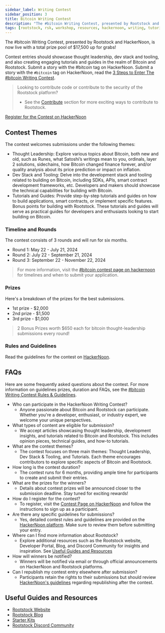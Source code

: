 ```yaml
---
sidebar_label: Writing Contest
sidebar_position: 3
title: Bitcoin Writing Contest
description: "The #bitcoin Writing Contest, presented by Rootstock and HackerNoon, is now live with a total prize pool of $17,500 up for grabs! Whether you're a thought leader, a skilled writer, a talented developer, or simply passionate about blockchain technology, this contest invites you to showcase your expertise in various Bitcoin-related topics."
tags: [rootstock, rsk, workshop, resources, hackernoon, writing, tutorials]
---
```


The #bitcoin Writing Contest, presented by Rootstock and HackerNoon, is now live with a total prize pool of $17,500 up for grabs! 

Contest entries should showcase thought leadership, dev stack and tooling, and also creating engaging tutorials and guides in the realm of Bitcoin and Rootstock. Submit a story with the #bitcoin tag on HackerNoon. Submit a story with the `#bitcoin` tag on HackerNoon, read the [3 Steps to Enter The #bitcoin Writing Contest](https://www.contests.hackernoon.com/how-to-enter-bitcoin-writing-contest).

> Looking to contribute code or contribute to the security of the Rootstock platform? 
> - See the [Contribute](/resources/contribute/) section for more exciting ways to contribute to Rootstock.

<div class="btn-container">
  <span></span>
    <a class="green" href="https://www.contests.hackernoon.com/bitcoin-writing-contest">Register for the Contest on HackerNoon</a>
</div>

## Contest Themes

The contest welcomes submissions under the following themes:

* Thought Leadership: Explore various topics about Bitcoin, both new and old, such as Runes, what Satoshi’s writings mean to you, ordinals, layer 2 solutions, sidechains, how Bitcoin changed finance forever, and/or quality analysis about its price prediction or impact on inflation. 
* Dev Stack and Tooling: Delve into the development stack and tooling related to building on Bitcoin, including SDKs, APIs, smart contract development frameworks, etc. Developers and makers should showcase the technical capabilities for building with Bitcoin.
* Tutorials and Guides: Provide step-by-step tutorials and guides on how to build applications, smart contracts, or implement specific features. Bonus points for building with Rootstock. These tutorials and guides will serve as practical guides for developers and enthusiasts looking to start building on Bitcoin.

### Timeline and Rounds

The contest consists of 3 rounds and will run for six months.

* Round 1: May 22 - July 21, 2024
* Round 2: July 22 - September 21, 2024
* Round 3: September 22 - November 22, 2024

> For more information, visit the [#bitcoin contest page on hackernoon](https://www.contests.hackernoon.com/bitcoin-writing-contest) for timelines and when to submit your application.

### Prizes

Here's a breakdown of the prizes for the best submissions.

* 1st prize - $2,000
* 2nd prize - $1,500
* 3rd prize - $1,000

> 2 Bonus Prizes worth $650 each for bitcoin thought-leadership submissions every round!

### Rules and Guidelines

Read the guidelines for the contest on [HackerNoon](https://www.contests.hackernoon.com/bitcoin-writing-contest).

## FAQs

Here are some frequently asked questions about the contest. For more information on guidelines prizes, duration and FAQs, 
see the [#bitcoin Writing Contest Rules & Guidelines](https://www.contests.hackernoon.com/bitcoin-writing-contest).

- Who can participate in the HackerNoon Writing Contest?
    - Anyone passionate about Bitcoin and Rootstock can participate. Whether you're a developer, enthusiast, or industry expert, we welcome your unique perspectives.
- What types of content are eligible for submission?
    - We accept articles showcasing thought leadership, development insights, and tutorials related to Bitcoin and Rootstock. This includes opinion pieces, technical guides, and how-to tutorials.
- What are the contest themes?
    - The contest focuses on three main themes: Thought Leadership, Dev Stack & Tooling, and Tutorials. Each theme encourages contributors to explore specific aspects of Bitcoin and Rootstock.
- How long is the contest duration?
    - The contest runs for 6 months, providing ample time for participants to create and submit their entries.
- What are the prizes for the winners?
    - Details about contest prizes will be announced closer to the submission deadline. Stay tuned for exciting rewards!
- How do I register for the contest?
    - To register, visit the [Contest Page on HackerNoon](https://www.contests.hackernoon.com/bitcoin-writing-contest) and follow the instructions to sign up as a participant.
- Are there any specific guidelines for submissions?
    - Yes, detailed contest rules and guidelines are provided on the [HackerNoon platform](https://www.contests.hackernoon.com/bitcoin-writing-contest). Make sure to review them before submitting your entry.
- Where can I find more information about Rootstock?
    - Explore additional resources such as the Rootstock website, Developer Portal, Blog, and Discord Community for insights and inspiration. See [Useful Guides and Resources](#useful-guides-and-resources)
- How will winners be notified?
    - Winners will be notified via email or through official announcements on HackerNoon and Rootstock platforms.
- Can I republish my contest entry elsewhere after submission?
    - Participants retain the rights to their submissions but should review [HackerNoon's guidelines](https://www.contests.hackernoon.com/bitcoin-writing-contest) regarding republishing after the contest.

## Useful Guides and Resources
* [Rootstock Website](https://rootstock.io/)
* [Rootstock Blog](https://blog.rootstock.io/)
* [Starter Kits](/developers/quickstart/)
* [Rootstock Discord Community](https://rootstock.io/discord)